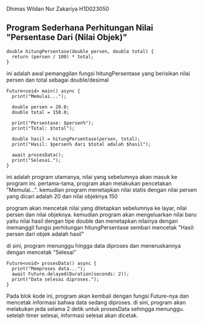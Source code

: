 Dhimas Wildan Nur Zakariya
H1D023050

<h2> Program Sederhana Perhitungan Nilai "Persentase Dari (Nilai Objek)" </h2>

```
double hitungPersentase(double persen, double total) {
  return (persen / 100) * total;
}

```
ini adalah awal pemanggilan fungsi hitungPersentase yang berisikan nilai persen dan total sebagai double/desimal

```
Future<void> main() async {
  print("Memulai...");
  
  double persen = 20.0;
  double total = 150.0;

  print("Persentase: $persen%");
  print("Total: $total");

  double hasil = hitungPersentase(persen, total);
  print("Hasil: $persen% dari $total adalah $hasil");

  await prosesData();
  print("Selesai.");
}
```
ini adalah program utamanya, nilai yang sebelumnya akan masuk ke program ini.
pertama-tama, program akan melakukan pencetakan "Memulai...".
kemudian program menetapkan nilai statis dengan nilai persen yang dicari adalah 20 dan nilai objeknya 150

program akan mencetak nilai yang ditetapkan sebelumnya ke layar, nilai persen dan nilai objeknya.
kemudian program akan mengeluarkan nilai baru yaitu nilai hasil dengan tipe double dan menetapkan nilainya
dengan memanggil fungsi perhitungan hitungPersentase sembari mencetak "Hasil: persen dari objek adalah hasil"

di sini, program menunggu hingga data diproses dan meneruskannya dengan mencetak "Selesai"

```
Future<void> prosesData() async {
  print("Memproses data...");
  await Future.delayed(Duration(seconds: 2));
  print("Data selesai diproses.");
}
```
Pada blok kode ini, program akan kembali dengan fungsi Future-nya dan mencetak informasi bahwa data sedang diproses.
di sini, program akan melakukan jeda selama 2 detik untuk prosesData sehingga menunggu. 
setelah timer selesai, informasi selesai akan dicetak.

